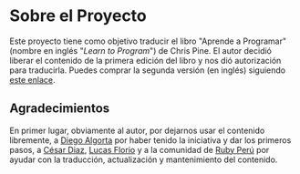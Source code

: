 # Sobre el Proyecto

Este proyecto tiene como objetivo traducir el libro "Aprende a Programar" (nombre
en inglés "<em>Learn to Program</em>") de Chris Pine. El autor decidió liberar el contenido
de la primera edición del libro y nos dió autorización para traducirla. Puedes
comprar la segunda versión (en inglés) siguiendo
[este enlace](http://pragprog.com/book/ltp2/learn-to-program).

## Agradecimientos

En primer lugar, obviamente al autor, por dejarnos usar el contenido libremente,
a [Diego Algorta](http://oboxodo.com) por haber tenido la iniciativa y dar los
primeros pasos, a [César Diaz](https://github.com/cesarediaz),
[Lucas Florio](https://github.com/lucasefe) y a la comunidad de
[Ruby Perú](http://ruby.pe) por ayudar con la traducción, actualización y
mantenimiento del contenido.
